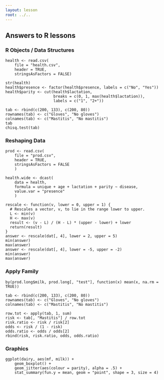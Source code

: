 ```yaml
---
layout: lesson
root: ../..
---
```




## Answers to R lessons

### R Objects / Data Structures


<pre class='in'><code>health <- read.csv(
    file = "health.csv",
    header = TRUE,
    stringsAsFactors = FALSE)

str(health)
health$presence <- factor(health$presence, labels = c("No", "Yes"))
health$parity <- cut(health$lactation,
                     breaks = c(0, 1, max(health$lactation)),
                     labels = c("1", "2+"))</code></pre>


<pre class='in'><code>tab <- rbind(c(200, 133), c(200, 80))
rownames(tab) <- c("Gloves", "No gloves")
colnames(tab) <- c("Mastitis", "No mastitis")
tab
chisq.test(tab)</code></pre>

### Reshaping Data


<pre class='in'><code>prod <- read.csv(
    file = "prod.csv",
    header = TRUE,
    stringsAsFactors = FALSE
    )</code></pre>


<pre class='in'><code>health.wide <- dcast(
    data = health,
    formula = unique + age + lactation + parity ~ disease,
    value.var = "presence"
    )</code></pre>


<pre class='in'><code>rescale <- function(v, lower = 0, upper = 1) {
  # Rescales a vector, v, to lie in the range lower to upper.
  L <- min(v)
  H <- max(v)
  result <- (v - L) / (H - L) * (upper - lower) + lower
  return(result)
}
answer <- rescale(dat[, 4], lower = 2, upper = 5)
min(answer)
max(answer)
answer <- rescale(dat[, 4], lower = -5, upper = -2)
min(answer)
max(answer)</code></pre>

### Apply Family


<pre class='in'><code>by(prod.long$milk, prod.long[, "test"], function(x) mean(x, na.rm = TRUE))</code></pre>


<pre class='in'><code>tab <- rbind(c(200, 133), c(200, 80))
rownames(tab) <- c("Gloves", "No gloves")
colnames(tab) <- c("Mastitis", "No mastitis")

row.tot <- apply(tab, 1, sum)
risk <- tab[, "Mastitis"] / row.tot
risk.ratio <- risk / risk[2]
odds <- risk / (1 - risk)
odds.ratio <- odds / odds[2]
rbind(risk, risk.ratio, odds, odds.ratio)</code></pre>

### Graphics


<pre class='in'><code>ggplot(dairy, aes(mf, milk)) +
    geom_boxplot() +
    geom_jitter(aes(colour = parity), alpha = .5) +
    stat_summary(fun.y = mean, geom = "point", shape = 3, size = 4)</code></pre>
